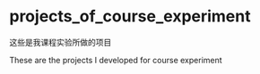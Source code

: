 # projects_of_course_experiment
这些是我课程实验所做的项目

These are the projects I developed for course experiment
